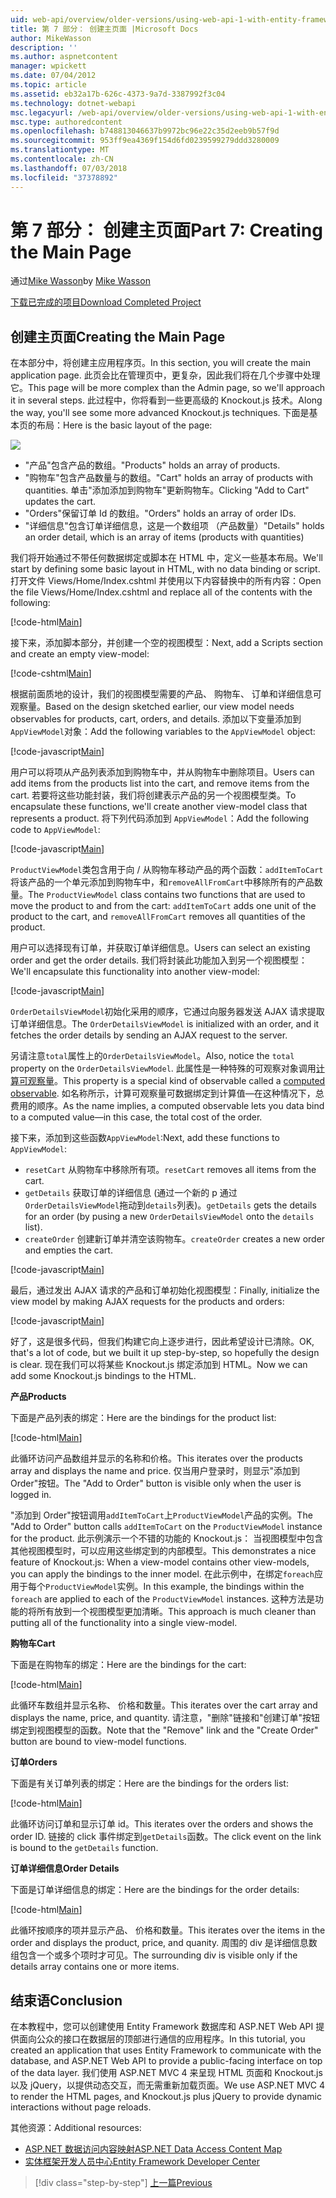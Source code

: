 ```yaml
---
uid: web-api/overview/older-versions/using-web-api-1-with-entity-framework-5/using-web-api-with-entity-framework-part-7
title: 第 7 部分： 创建主页面 |Microsoft Docs
author: MikeWasson
description: ''
ms.author: aspnetcontent
manager: wpickett
ms.date: 07/04/2012
ms.topic: article
ms.assetid: eb32a17b-626c-4373-9a7d-3387992f3c04
ms.technology: dotnet-webapi
msc.legacyurl: /web-api/overview/older-versions/using-web-api-1-with-entity-framework-5/using-web-api-with-entity-framework-part-7
msc.type: authoredcontent
ms.openlocfilehash: b748813046637b9972bc96e22c35d2eeb9b57f9d
ms.sourcegitcommit: 953ff9ea4369f154d6fd0239599279ddd3280009
ms.translationtype: MT
ms.contentlocale: zh-CN
ms.lasthandoff: 07/03/2018
ms.locfileid: "37378892"
---
```

<a name="part-7-creating-the-main-page"></a><span data-ttu-id="070bc-102">第 7 部分： 创建主页面</span><span class="sxs-lookup"><span data-stu-id="070bc-102">Part 7: Creating the Main Page</span></span>
====================
<span data-ttu-id="070bc-103">通过[Mike Wasson](https://github.com/MikeWasson)</span><span class="sxs-lookup"><span data-stu-id="070bc-103">by [Mike Wasson](https://github.com/MikeWasson)</span></span>

[<span data-ttu-id="070bc-104">下载已完成的项目</span><span class="sxs-lookup"><span data-stu-id="070bc-104">Download Completed Project</span></span>](http://code.msdn.microsoft.com/ASP-NET-Web-API-with-afa30545)

## <a name="creating-the-main-page"></a><span data-ttu-id="070bc-105">创建主页面</span><span class="sxs-lookup"><span data-stu-id="070bc-105">Creating the Main Page</span></span>

<span data-ttu-id="070bc-106">在本部分中，将创建主应用程序页。</span><span class="sxs-lookup"><span data-stu-id="070bc-106">In this section, you will create the main application page.</span></span> <span data-ttu-id="070bc-107">此页会比在管理页中，更复杂，因此我们将在几个步骤中处理它。</span><span class="sxs-lookup"><span data-stu-id="070bc-107">This page will be more complex than the Admin page, so we'll approach it in several steps.</span></span> <span data-ttu-id="070bc-108">此过程中，你将看到一些更高级的 Knockout.js 技术。</span><span class="sxs-lookup"><span data-stu-id="070bc-108">Along the way, you'll see some more advanced Knockout.js techniques.</span></span> <span data-ttu-id="070bc-109">下面是基本页的布局：</span><span class="sxs-lookup"><span data-stu-id="070bc-109">Here is the basic layout of the page:</span></span>

![](using-web-api-with-entity-framework-part-7/_static/image1.png)

- <span data-ttu-id="070bc-110">"产品"包含产品的数组。</span><span class="sxs-lookup"><span data-stu-id="070bc-110">"Products" holds an array of products.</span></span>
- <span data-ttu-id="070bc-111">"购物车"包含产品数量与的数组。</span><span class="sxs-lookup"><span data-stu-id="070bc-111">"Cart" holds an array of products with quantities.</span></span> <span data-ttu-id="070bc-112">单击"添加添加到购物车"更新购物车。</span><span class="sxs-lookup"><span data-stu-id="070bc-112">Clicking "Add to Cart" updates the cart.</span></span>
- <span data-ttu-id="070bc-113">"Orders"保留订单 Id 的数组。</span><span class="sxs-lookup"><span data-stu-id="070bc-113">"Orders" holds an array of order IDs.</span></span>
- <span data-ttu-id="070bc-114">"详细信息"包含订单详细信息，这是一个数组项 （产品数量）</span><span class="sxs-lookup"><span data-stu-id="070bc-114">"Details" holds an order detail, which is an array of items (products with quantities)</span></span>

<span data-ttu-id="070bc-115">我们将开始通过不带任何数据绑定或脚本在 HTML 中，定义一些基本布局。</span><span class="sxs-lookup"><span data-stu-id="070bc-115">We'll start by defining some basic layout in HTML, with no data binding or script.</span></span> <span data-ttu-id="070bc-116">打开文件 Views/Home/Index.cshtml 并使用以下内容替换中的所有内容：</span><span class="sxs-lookup"><span data-stu-id="070bc-116">Open the file Views/Home/Index.cshtml and replace all of the contents with the following:</span></span>

[!code-html[Main](using-web-api-with-entity-framework-part-7/samples/sample1.html)]

<span data-ttu-id="070bc-117">接下来，添加脚本部分，并创建一个空的视图模型：</span><span class="sxs-lookup"><span data-stu-id="070bc-117">Next, add a Scripts section and create an empty view-model:</span></span>

[!code-cshtml[Main](using-web-api-with-entity-framework-part-7/samples/sample2.cshtml)]

<span data-ttu-id="070bc-118">根据前面质地的设计，我们的视图模型需要的产品、 购物车、 订单和详细信息可观察量。</span><span class="sxs-lookup"><span data-stu-id="070bc-118">Based on the design sketched earlier, our view model needs observables for products, cart, orders, and details.</span></span> <span data-ttu-id="070bc-119">添加以下变量添加到`AppViewModel`对象：</span><span class="sxs-lookup"><span data-stu-id="070bc-119">Add the following variables to the `AppViewModel` object:</span></span>

[!code-javascript[Main](using-web-api-with-entity-framework-part-7/samples/sample3.js)]

<span data-ttu-id="070bc-120">用户可以将项从产品列表添加到购物车中，并从购物车中删除项目。</span><span class="sxs-lookup"><span data-stu-id="070bc-120">Users can add items from the products list into the cart, and remove items from the cart.</span></span> <span data-ttu-id="070bc-121">若要将这些功能封装，我们将创建表示产品的另一个视图模型类。</span><span class="sxs-lookup"><span data-stu-id="070bc-121">To encapsulate these functions, we'll create another view-model class that represents a product.</span></span> <span data-ttu-id="070bc-122">将下列代码添加到 `AppViewModel`：</span><span class="sxs-lookup"><span data-stu-id="070bc-122">Add the following code to `AppViewModel`:</span></span>

[!code-javascript[Main](using-web-api-with-entity-framework-part-7/samples/sample4.js?highlight=4)]

<span data-ttu-id="070bc-123">`ProductViewModel`类包含用于向 / 从购物车移动产品的两个函数：`addItemToCart`将该产品的一个单元添加到购物车中，和`removeAllFromCart`中移除所有的产品数量。</span><span class="sxs-lookup"><span data-stu-id="070bc-123">The `ProductViewModel` class contains two functions that are used to move the product to and from the cart: `addItemToCart` adds one unit of the product to the cart, and `removeAllFromCart` removes all quantities of the product.</span></span>

<span data-ttu-id="070bc-124">用户可以选择现有订单，并获取订单详细信息。</span><span class="sxs-lookup"><span data-stu-id="070bc-124">Users can select an existing order and get the order details.</span></span> <span data-ttu-id="070bc-125">我们将封装此功能加入到另一个视图模型：</span><span class="sxs-lookup"><span data-stu-id="070bc-125">We'll encapsulate this functionality into another view-model:</span></span>

[!code-javascript[Main](using-web-api-with-entity-framework-part-7/samples/sample5.js?highlight=4)]

<span data-ttu-id="070bc-126">`OrderDetailsViewModel`初始化采用的顺序，它通过向服务器发送 AJAX 请求提取订单详细信息。</span><span class="sxs-lookup"><span data-stu-id="070bc-126">The `OrderDetailsViewModel` is initialized with an order, and it fetches the order details by sending an AJAX request to the server.</span></span>

<span data-ttu-id="070bc-127">另请注意`total`属性上的`OrderDetailsViewModel`。</span><span class="sxs-lookup"><span data-stu-id="070bc-127">Also, notice the `total` property on the `OrderDetailsViewModel`.</span></span> <span data-ttu-id="070bc-128">此属性是一种特殊的可观察对象调用[计算可观察量](http://knockoutjs.com/documentation/computedObservables.html)。</span><span class="sxs-lookup"><span data-stu-id="070bc-128">This property is a special kind of observable called a [computed observable](http://knockoutjs.com/documentation/computedObservables.html).</span></span> <span data-ttu-id="070bc-129">如名称所示，计算可观察量可数据绑定到计算值&#8212;在这种情况下，总费用的顺序。</span><span class="sxs-lookup"><span data-stu-id="070bc-129">As the name implies, a computed observable lets you data bind to a computed value&#8212;in this case, the total cost of the order.</span></span>

<span data-ttu-id="070bc-130">接下来，添加到这些函数`AppViewModel`:</span><span class="sxs-lookup"><span data-stu-id="070bc-130">Next, add these functions to `AppViewModel`:</span></span>

- <span data-ttu-id="070bc-131">`resetCart` 从购物车中移除所有项。</span><span class="sxs-lookup"><span data-stu-id="070bc-131">`resetCart` removes all items from the cart.</span></span>
- <span data-ttu-id="070bc-132">`getDetails` 获取订单的详细信息 (通过一个新的 p 通过`OrderDetailsViewModel`拖动到`details`列表)。</span><span class="sxs-lookup"><span data-stu-id="070bc-132">`getDetails` gets the details for an order (by pusing a new `OrderDetailsViewModel` onto the `details` list).</span></span>
- <span data-ttu-id="070bc-133">`createOrder` 创建新订单并清空该购物车。</span><span class="sxs-lookup"><span data-stu-id="070bc-133">`createOrder` creates a new order and empties the cart.</span></span>


[!code-javascript[Main](using-web-api-with-entity-framework-part-7/samples/sample6.js?highlight=4)]

<span data-ttu-id="070bc-134">最后，通过发出 AJAX 请求的产品和订单初始化视图模型：</span><span class="sxs-lookup"><span data-stu-id="070bc-134">Finally, initialize the view model by making AJAX requests for the products and orders:</span></span>

[!code-javascript[Main](using-web-api-with-entity-framework-part-7/samples/sample7.js)]

<span data-ttu-id="070bc-135">好了，这是很多代码，但我们构建它向上逐步进行，因此希望设计已清除。</span><span class="sxs-lookup"><span data-stu-id="070bc-135">OK, that's a lot of code, but we built it up step-by-step, so hopefully the design is clear.</span></span> <span data-ttu-id="070bc-136">现在我们可以将某些 Knockout.js 绑定添加到 HTML。</span><span class="sxs-lookup"><span data-stu-id="070bc-136">Now we can add some Knockout.js bindings to the HTML.</span></span>

<span data-ttu-id="070bc-137">**产品**</span><span class="sxs-lookup"><span data-stu-id="070bc-137">**Products**</span></span>

<span data-ttu-id="070bc-138">下面是产品列表的绑定：</span><span class="sxs-lookup"><span data-stu-id="070bc-138">Here are the bindings for the product list:</span></span>

[!code-html[Main](using-web-api-with-entity-framework-part-7/samples/sample8.html)]

<span data-ttu-id="070bc-139">此循环访问产品数组并显示的名称和价格。</span><span class="sxs-lookup"><span data-stu-id="070bc-139">This iterates over the products array and displays the name and price.</span></span> <span data-ttu-id="070bc-140">仅当用户登录时，则显示"添加到 Order"按钮。</span><span class="sxs-lookup"><span data-stu-id="070bc-140">The "Add to Order" button is visible only when the user is logged in.</span></span>

<span data-ttu-id="070bc-141">"添加到 Order"按钮调用`addItemToCart`上`ProductViewModel`产品的实例。</span><span class="sxs-lookup"><span data-stu-id="070bc-141">The "Add to Order" button calls `addItemToCart` on the `ProductViewModel` instance for the product.</span></span> <span data-ttu-id="070bc-142">此示例演示一个不错的功能的 Knockout.js： 当视图模型中包含其他视图模型时，可以应用这些绑定到的内部模型。</span><span class="sxs-lookup"><span data-stu-id="070bc-142">This demonstrates a nice feature of Knockout.js: When a view-model contains other view-models, you can apply the bindings to the inner model.</span></span> <span data-ttu-id="070bc-143">在此示例中，在绑定`foreach`应用于每个`ProductViewModel`实例。</span><span class="sxs-lookup"><span data-stu-id="070bc-143">In this example, the bindings within the `foreach` are applied to each of the `ProductViewModel` instances.</span></span> <span data-ttu-id="070bc-144">这种方法是功能的将所有放到一个视图模型更加清晰。</span><span class="sxs-lookup"><span data-stu-id="070bc-144">This approach is much cleaner than putting all of the functionality into a single view-model.</span></span>

<span data-ttu-id="070bc-145">**购物车**</span><span class="sxs-lookup"><span data-stu-id="070bc-145">**Cart**</span></span>

<span data-ttu-id="070bc-146">下面是在购物车的绑定：</span><span class="sxs-lookup"><span data-stu-id="070bc-146">Here are the bindings for the cart:</span></span>

[!code-html[Main](using-web-api-with-entity-framework-part-7/samples/sample9.html)]

<span data-ttu-id="070bc-147">此循环车数组并显示名称、 价格和数量。</span><span class="sxs-lookup"><span data-stu-id="070bc-147">This iterates over the cart array and displays the name, price, and quantity.</span></span> <span data-ttu-id="070bc-148">请注意，"删除"链接和"创建订单"按钮绑定到视图模型的函数。</span><span class="sxs-lookup"><span data-stu-id="070bc-148">Note that the "Remove" link and the "Create Order" button are bound to view-model functions.</span></span>

<span data-ttu-id="070bc-149">**订单**</span><span class="sxs-lookup"><span data-stu-id="070bc-149">**Orders**</span></span>

<span data-ttu-id="070bc-150">下面是有关订单列表的绑定：</span><span class="sxs-lookup"><span data-stu-id="070bc-150">Here are the bindings for the orders list:</span></span>

[!code-html[Main](using-web-api-with-entity-framework-part-7/samples/sample10.html)]

<span data-ttu-id="070bc-151">此循环访问订单和显示订单 id。</span><span class="sxs-lookup"><span data-stu-id="070bc-151">This iterates over the orders and shows the order ID.</span></span> <span data-ttu-id="070bc-152">链接的 click 事件绑定到`getDetails`函数。</span><span class="sxs-lookup"><span data-stu-id="070bc-152">The click event on the link is bound to the `getDetails` function.</span></span>

<span data-ttu-id="070bc-153">**订单详细信息**</span><span class="sxs-lookup"><span data-stu-id="070bc-153">**Order Details**</span></span>

<span data-ttu-id="070bc-154">下面是订单详细信息的绑定：</span><span class="sxs-lookup"><span data-stu-id="070bc-154">Here are the bindings for the order details:</span></span>

[!code-html[Main](using-web-api-with-entity-framework-part-7/samples/sample11.html)]

<span data-ttu-id="070bc-155">此循环按顺序的项并显示产品、 价格和数量。</span><span class="sxs-lookup"><span data-stu-id="070bc-155">This iterates over the items in the order and displays the product, price, and quanity.</span></span> <span data-ttu-id="070bc-156">周围的 div 是详细信息数组包含一个或多个项时才可见。</span><span class="sxs-lookup"><span data-stu-id="070bc-156">The surrounding div is visible only if the details array contains one or more items.</span></span>

## <a name="conclusion"></a><span data-ttu-id="070bc-157">结束语</span><span class="sxs-lookup"><span data-stu-id="070bc-157">Conclusion</span></span>

<span data-ttu-id="070bc-158">在本教程中，您可以创建使用 Entity Framework 数据库和 ASP.NET Web API 提供面向公众的接口在数据层的顶部进行通信的应用程序。</span><span class="sxs-lookup"><span data-stu-id="070bc-158">In this tutorial, you created an application that uses Entity Framework to communicate with the database, and ASP.NET Web API to provide a public-facing interface on top of the data layer.</span></span> <span data-ttu-id="070bc-159">我们使用 ASP.NET MVC 4 来呈现 HTML 页面和 Knockout.js 以及 jQuery，以提供动态交互，而无需重新加载页面。</span><span class="sxs-lookup"><span data-stu-id="070bc-159">We use ASP.NET MVC 4 to render the HTML pages, and Knockout.js plus jQuery to provide dynamic interactions without page reloads.</span></span>

<span data-ttu-id="070bc-160">其他资源：</span><span class="sxs-lookup"><span data-stu-id="070bc-160">Additional resources:</span></span>

- [<span data-ttu-id="070bc-161">ASP.NET 数据访问内容映射</span><span class="sxs-lookup"><span data-stu-id="070bc-161">ASP.NET Data Access Content Map</span></span>](https://msdn.microsoft.com/library/6759sth4.aspx)
- [<span data-ttu-id="070bc-162">实体框架开发人员中心</span><span class="sxs-lookup"><span data-stu-id="070bc-162">Entity Framework Developer Center</span></span>](https://msdn.microsoft.com/data/ef)

> [!div class="step-by-step"]
> [<span data-ttu-id="070bc-163">上一篇</span><span class="sxs-lookup"><span data-stu-id="070bc-163">Previous</span></span>](using-web-api-with-entity-framework-part-6.md)
